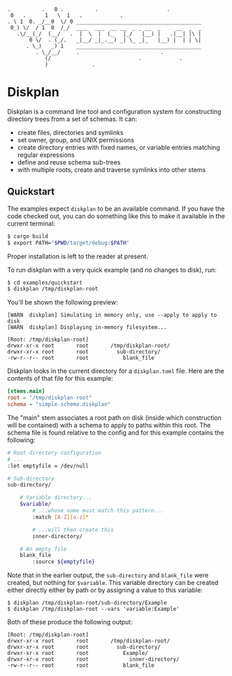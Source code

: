 ```
.          .   0 .          .                      .
 0   .      1   \  1   .            .
. \ 1  0. _/__0  \/ 0 ________________________________________
 0_) \/  / 1  0  /_/  ____  ___  __ __  _ _ __  _     __  _  _
   .\/__(_/  (__/   .  |  \  |  (_   |_/   |__) |   .|__| |\ |
       0 \/  . (_/.   _|__/ _|_.__) _| \_ _|_   |__) |  | | \|
      . \_)   _) 1    ________________________________________
         . \_/__/     .                          .
            (/                            .            .
            )              .
```

Diskplan
========

Diskplan is a command line tool and configuration system for constructing
directory trees from a set of schemas. It can:

- create files, directories and symlinks
- set owner, group, and UNIX permissions
- create directory entries with fixed names, or variable entries matching
  regular expressions
- define and reuse schema sub-trees
- with multiple roots, create and traverse symlinks into other stems

## Quickstart

The examples expect `diskplan` to be an available command. If you have the
code checked out, you can do something like this to make it available in the
current terminal:
```sh
$ cargo build
$ export PATH="$PWD/target/debug:$PATH"
```
Proper installation is left to the reader at present.

To run diskplan with a very quick example (and no changes to disk), run:
```sh
$ cd examples/quickstart
$ diskplan /tmp/diskplan-root
```

You'll be shown the following preview:
```
[WARN  diskplan] Simulating in memory only, use --apply to apply to disk
[WARN  diskplan] Displaying in-memory filesystem...

[Root: /tmp/diskplan-root]
drwxr-xr-x root       root       /tmp/diskplan-root/
drwxr-xr-x root       root         sub-directory/
-rw-r--r-- root       root           blank_file
```

Diskplan looks in the current directory for a `diskplan.toml` file. Here are
the contents of that file for this example:
```toml
[stems.main]
root = "/tmp/diskplan-root"
schema = "simple-schema.diskplan"
```
The "main" stem associates a root path on disk (inside which construction will
be contained) with a schema to apply to paths within this root. The schema file
is found relative to the config and for this example contains the following:
```sh
# Root directory configuration
# ...
:let emptyfile = /dev/null

# Sub-directory
sub-directory/

    # Variable directory...
    $variable/
        # ...whose name must match this pattern...
        :match [A-Z][a-z]*

        # ...will then create this
        inner-directory/

    # An empty file
    blank_file
        :source ${emptyfile}
```

Note that in the earlier output, the `sub-directory` and `blank_file` were
created, but nothing for `$variable`. This variable directory can be created
either directly either by path or by assigning a value to this variable:
```
$ diskplan /tmp/diskplan-root/sub-directory/Example
$ diskplan /tmp/diskplan-root --vars 'variable:Example'
```
Both of these produce the following output:
```
[Root: /tmp/diskplan-root]
drwxr-xr-x root       root       /tmp/diskplan-root/
drwxr-xr-x root       root         sub-directory/
drwxr-xr-x root       root           Example/
drwxr-xr-x root       root             inner-directory/
-rw-r--r-- root       root           blank_file
```
